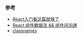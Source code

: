 ### 参考
* [React入门看这篇就够了](https://segmentfault.com/a/1190000012921279#articleHeader45)
* [React 组件数据流 && 组件间沟通](https://segmentfault.com/a/1190000006831820#articleHeader0)
* [classnames](https://www.npmjs.com/package/classnames)